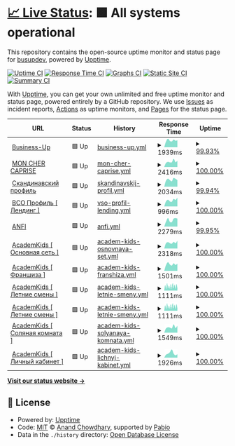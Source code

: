 # [📈 Live Status](https://busupdev.github.io/monitoring): <!--live status--> **🟩 All systems operational**

This repository contains the open-source uptime monitor and status page for [busupdev](https://busupdev.github.io/monitoring), powered by [Upptime](https://github.com/upptime/upptime).

[![Uptime CI](https://github.com/busupdev/monitoring/workflows/Uptime%20CI/badge.svg)](https://github.com/busupdev/monitoring/actions?query=workflow%3A%22Uptime+CI%22)
[![Response Time CI](https://github.com/busupdev/monitoring/workflows/Response%20Time%20CI/badge.svg)](https://github.com/busupdev/monitoring/actions?query=workflow%3A%22Response+Time+CI%22)
[![Graphs CI](https://github.com/busupdev/monitoring/workflows/Graphs%20CI/badge.svg)](https://github.com/busupdev/monitoring/actions?query=workflow%3A%22Graphs+CI%22)
[![Static Site CI](https://github.com/busupdev/monitoring/workflows/Static%20Site%20CI/badge.svg)](https://github.com/busupdev/monitoring/actions?query=workflow%3A%22Static+Site+CI%22)
[![Summary CI](https://github.com/busupdev/monitoring/workflows/Summary%20CI/badge.svg)](https://github.com/busupdev/monitoring/actions?query=workflow%3A%22Summary+CI%22)

With [Upptime](https://upptime.js.org), you can get your own unlimited and free uptime monitor and status page, powered entirely by a GitHub repository. We use [Issues](https://github.com/busupdev/monitoring/issues) as incident reports, [Actions](https://github.com/busupdev/monitoring/actions) as uptime monitors, and [Pages](https://busupdev.github.io/monitoring) for the status page.

<!--start: status pages-->
<!-- This summary is generated by Upptime (https://github.com/upptime/upptime) -->
<!-- Do not edit this manually, your changes will be overwritten -->
<!-- prettier-ignore -->
| URL | Status | History | Response Time | Uptime |
| --- | ------ | ------- | ------------- | ------ |
| <img alt="" src="https://icons.duckduckgo.com/ip3/business-up.org.ico" height="13"> [Business-Up](https://business-up.org) | 🟩 Up | [business-up.yml](https://github.com/busupdev/monitoring/commits/HEAD/history/business-up.yml) | <details><summary><img alt="Response time graph" src="./graphs/business-up/response-time-week.png" height="20"> 1939ms</summary><br><a href="https://busupdev.github.io/monitoring/history/business-up"><img alt="Response time 1898" src="https://img.shields.io/endpoint?url=https%3A%2F%2Fraw.githubusercontent.com%2Fbusupdev%2Fmonitoring%2FHEAD%2Fapi%2Fbusiness-up%2Fresponse-time.json"></a><br><a href="https://busupdev.github.io/monitoring/history/business-up"><img alt="24-hour response time 2019" src="https://img.shields.io/endpoint?url=https%3A%2F%2Fraw.githubusercontent.com%2Fbusupdev%2Fmonitoring%2FHEAD%2Fapi%2Fbusiness-up%2Fresponse-time-day.json"></a><br><a href="https://busupdev.github.io/monitoring/history/business-up"><img alt="7-day response time 1939" src="https://img.shields.io/endpoint?url=https%3A%2F%2Fraw.githubusercontent.com%2Fbusupdev%2Fmonitoring%2FHEAD%2Fapi%2Fbusiness-up%2Fresponse-time-week.json"></a><br><a href="https://busupdev.github.io/monitoring/history/business-up"><img alt="30-day response time 1852" src="https://img.shields.io/endpoint?url=https%3A%2F%2Fraw.githubusercontent.com%2Fbusupdev%2Fmonitoring%2FHEAD%2Fapi%2Fbusiness-up%2Fresponse-time-month.json"></a><br><a href="https://busupdev.github.io/monitoring/history/business-up"><img alt="1-year response time 1898" src="https://img.shields.io/endpoint?url=https%3A%2F%2Fraw.githubusercontent.com%2Fbusupdev%2Fmonitoring%2FHEAD%2Fapi%2Fbusiness-up%2Fresponse-time-year.json"></a></details> | <details><summary><a href="https://busupdev.github.io/monitoring/history/business-up">99.93%</a></summary><a href="https://busupdev.github.io/monitoring/history/business-up"><img alt="All-time uptime 99.99%" src="https://img.shields.io/endpoint?url=https%3A%2F%2Fraw.githubusercontent.com%2Fbusupdev%2Fmonitoring%2FHEAD%2Fapi%2Fbusiness-up%2Fuptime.json"></a><br><a href="https://busupdev.github.io/monitoring/history/business-up"><img alt="24-hour uptime 99.50%" src="https://img.shields.io/endpoint?url=https%3A%2F%2Fraw.githubusercontent.com%2Fbusupdev%2Fmonitoring%2FHEAD%2Fapi%2Fbusiness-up%2Fuptime-day.json"></a><br><a href="https://busupdev.github.io/monitoring/history/business-up"><img alt="7-day uptime 99.93%" src="https://img.shields.io/endpoint?url=https%3A%2F%2Fraw.githubusercontent.com%2Fbusupdev%2Fmonitoring%2FHEAD%2Fapi%2Fbusiness-up%2Fuptime-week.json"></a><br><a href="https://busupdev.github.io/monitoring/history/business-up"><img alt="30-day uptime 99.98%" src="https://img.shields.io/endpoint?url=https%3A%2F%2Fraw.githubusercontent.com%2Fbusupdev%2Fmonitoring%2FHEAD%2Fapi%2Fbusiness-up%2Fuptime-month.json"></a><br><a href="https://busupdev.github.io/monitoring/history/business-up"><img alt="1-year uptime 99.99%" src="https://img.shields.io/endpoint?url=https%3A%2F%2Fraw.githubusercontent.com%2Fbusupdev%2Fmonitoring%2FHEAD%2Fapi%2Fbusiness-up%2Fuptime-year.json"></a></details>
| <img alt="" src="https://icons.duckduckgo.com/ip3/monchercaprise.ru.ico" height="13"> [MON CHER CAPRISE](https://monchercaprise.ru) | 🟩 Up | [mon-cher-caprise.yml](https://github.com/busupdev/monitoring/commits/HEAD/history/mon-cher-caprise.yml) | <details><summary><img alt="Response time graph" src="./graphs/mon-cher-caprise/response-time-week.png" height="20"> 2416ms</summary><br><a href="https://busupdev.github.io/monitoring/history/mon-cher-caprise"><img alt="Response time 2421" src="https://img.shields.io/endpoint?url=https%3A%2F%2Fraw.githubusercontent.com%2Fbusupdev%2Fmonitoring%2FHEAD%2Fapi%2Fmon-cher-caprise%2Fresponse-time.json"></a><br><a href="https://busupdev.github.io/monitoring/history/mon-cher-caprise"><img alt="24-hour response time 2753" src="https://img.shields.io/endpoint?url=https%3A%2F%2Fraw.githubusercontent.com%2Fbusupdev%2Fmonitoring%2FHEAD%2Fapi%2Fmon-cher-caprise%2Fresponse-time-day.json"></a><br><a href="https://busupdev.github.io/monitoring/history/mon-cher-caprise"><img alt="7-day response time 2416" src="https://img.shields.io/endpoint?url=https%3A%2F%2Fraw.githubusercontent.com%2Fbusupdev%2Fmonitoring%2FHEAD%2Fapi%2Fmon-cher-caprise%2Fresponse-time-week.json"></a><br><a href="https://busupdev.github.io/monitoring/history/mon-cher-caprise"><img alt="30-day response time 2425" src="https://img.shields.io/endpoint?url=https%3A%2F%2Fraw.githubusercontent.com%2Fbusupdev%2Fmonitoring%2FHEAD%2Fapi%2Fmon-cher-caprise%2Fresponse-time-month.json"></a><br><a href="https://busupdev.github.io/monitoring/history/mon-cher-caprise"><img alt="1-year response time 2421" src="https://img.shields.io/endpoint?url=https%3A%2F%2Fraw.githubusercontent.com%2Fbusupdev%2Fmonitoring%2FHEAD%2Fapi%2Fmon-cher-caprise%2Fresponse-time-year.json"></a></details> | <details><summary><a href="https://busupdev.github.io/monitoring/history/mon-cher-caprise">100.00%</a></summary><a href="https://busupdev.github.io/monitoring/history/mon-cher-caprise"><img alt="All-time uptime 100.00%" src="https://img.shields.io/endpoint?url=https%3A%2F%2Fraw.githubusercontent.com%2Fbusupdev%2Fmonitoring%2FHEAD%2Fapi%2Fmon-cher-caprise%2Fuptime.json"></a><br><a href="https://busupdev.github.io/monitoring/history/mon-cher-caprise"><img alt="24-hour uptime 100.00%" src="https://img.shields.io/endpoint?url=https%3A%2F%2Fraw.githubusercontent.com%2Fbusupdev%2Fmonitoring%2FHEAD%2Fapi%2Fmon-cher-caprise%2Fuptime-day.json"></a><br><a href="https://busupdev.github.io/monitoring/history/mon-cher-caprise"><img alt="7-day uptime 100.00%" src="https://img.shields.io/endpoint?url=https%3A%2F%2Fraw.githubusercontent.com%2Fbusupdev%2Fmonitoring%2FHEAD%2Fapi%2Fmon-cher-caprise%2Fuptime-week.json"></a><br><a href="https://busupdev.github.io/monitoring/history/mon-cher-caprise"><img alt="30-day uptime 100.00%" src="https://img.shields.io/endpoint?url=https%3A%2F%2Fraw.githubusercontent.com%2Fbusupdev%2Fmonitoring%2FHEAD%2Fapi%2Fmon-cher-caprise%2Fuptime-month.json"></a><br><a href="https://busupdev.github.io/monitoring/history/mon-cher-caprise"><img alt="1-year uptime 100.00%" src="https://img.shields.io/endpoint?url=https%3A%2F%2Fraw.githubusercontent.com%2Fbusupdev%2Fmonitoring%2FHEAD%2Fapi%2Fmon-cher-caprise%2Fuptime-year.json"></a></details>
| <img alt="" src="https://icons.duckduckgo.com/ip3/scandicprofile.ru.ico" height="13"> [Скандинавский профиль](https://scandicprofile.ru) | 🟩 Up | [skandinavskij-profil.yml](https://github.com/busupdev/monitoring/commits/HEAD/history/skandinavskij-profil.yml) | <details><summary><img alt="Response time graph" src="./graphs/skandinavskij-profil/response-time-week.png" height="20"> 2034ms</summary><br><a href="https://busupdev.github.io/monitoring/history/skandinavskij-profil"><img alt="Response time 1999" src="https://img.shields.io/endpoint?url=https%3A%2F%2Fraw.githubusercontent.com%2Fbusupdev%2Fmonitoring%2FHEAD%2Fapi%2Fskandinavskij-profil%2Fresponse-time.json"></a><br><a href="https://busupdev.github.io/monitoring/history/skandinavskij-profil"><img alt="24-hour response time 2105" src="https://img.shields.io/endpoint?url=https%3A%2F%2Fraw.githubusercontent.com%2Fbusupdev%2Fmonitoring%2FHEAD%2Fapi%2Fskandinavskij-profil%2Fresponse-time-day.json"></a><br><a href="https://busupdev.github.io/monitoring/history/skandinavskij-profil"><img alt="7-day response time 2034" src="https://img.shields.io/endpoint?url=https%3A%2F%2Fraw.githubusercontent.com%2Fbusupdev%2Fmonitoring%2FHEAD%2Fapi%2Fskandinavskij-profil%2Fresponse-time-week.json"></a><br><a href="https://busupdev.github.io/monitoring/history/skandinavskij-profil"><img alt="30-day response time 2046" src="https://img.shields.io/endpoint?url=https%3A%2F%2Fraw.githubusercontent.com%2Fbusupdev%2Fmonitoring%2FHEAD%2Fapi%2Fskandinavskij-profil%2Fresponse-time-month.json"></a><br><a href="https://busupdev.github.io/monitoring/history/skandinavskij-profil"><img alt="1-year response time 1999" src="https://img.shields.io/endpoint?url=https%3A%2F%2Fraw.githubusercontent.com%2Fbusupdev%2Fmonitoring%2FHEAD%2Fapi%2Fskandinavskij-profil%2Fresponse-time-year.json"></a></details> | <details><summary><a href="https://busupdev.github.io/monitoring/history/skandinavskij-profil">99.94%</a></summary><a href="https://busupdev.github.io/monitoring/history/skandinavskij-profil"><img alt="All-time uptime 99.99%" src="https://img.shields.io/endpoint?url=https%3A%2F%2Fraw.githubusercontent.com%2Fbusupdev%2Fmonitoring%2FHEAD%2Fapi%2Fskandinavskij-profil%2Fuptime.json"></a><br><a href="https://busupdev.github.io/monitoring/history/skandinavskij-profil"><img alt="24-hour uptime 99.60%" src="https://img.shields.io/endpoint?url=https%3A%2F%2Fraw.githubusercontent.com%2Fbusupdev%2Fmonitoring%2FHEAD%2Fapi%2Fskandinavskij-profil%2Fuptime-day.json"></a><br><a href="https://busupdev.github.io/monitoring/history/skandinavskij-profil"><img alt="7-day uptime 99.94%" src="https://img.shields.io/endpoint?url=https%3A%2F%2Fraw.githubusercontent.com%2Fbusupdev%2Fmonitoring%2FHEAD%2Fapi%2Fskandinavskij-profil%2Fuptime-week.json"></a><br><a href="https://busupdev.github.io/monitoring/history/skandinavskij-profil"><img alt="30-day uptime 99.99%" src="https://img.shields.io/endpoint?url=https%3A%2F%2Fraw.githubusercontent.com%2Fbusupdev%2Fmonitoring%2FHEAD%2Fapi%2Fskandinavskij-profil%2Fuptime-month.json"></a><br><a href="https://busupdev.github.io/monitoring/history/skandinavskij-profil"><img alt="1-year uptime 99.99%" src="https://img.shields.io/endpoint?url=https%3A%2F%2Fraw.githubusercontent.com%2Fbusupdev%2Fmonitoring%2FHEAD%2Fapi%2Fskandinavskij-profil%2Fuptime-year.json"></a></details>
| <img alt="" src="https://icons.duckduckgo.com/ip3/vso-profil.ru.ico" height="13"> [ВСО Профиль [ Лендинг ]](https://vso-profil.ru) | 🟩 Up | [vso-profil-lending.yml](https://github.com/busupdev/monitoring/commits/HEAD/history/vso-profil-lending.yml) | <details><summary><img alt="Response time graph" src="./graphs/vso-profil-lending/response-time-week.png" height="20"> 996ms</summary><br><a href="https://busupdev.github.io/monitoring/history/vso-profil-lending"><img alt="Response time 916" src="https://img.shields.io/endpoint?url=https%3A%2F%2Fraw.githubusercontent.com%2Fbusupdev%2Fmonitoring%2FHEAD%2Fapi%2Fvso-profil-lending%2Fresponse-time.json"></a><br><a href="https://busupdev.github.io/monitoring/history/vso-profil-lending"><img alt="24-hour response time 1378" src="https://img.shields.io/endpoint?url=https%3A%2F%2Fraw.githubusercontent.com%2Fbusupdev%2Fmonitoring%2FHEAD%2Fapi%2Fvso-profil-lending%2Fresponse-time-day.json"></a><br><a href="https://busupdev.github.io/monitoring/history/vso-profil-lending"><img alt="7-day response time 996" src="https://img.shields.io/endpoint?url=https%3A%2F%2Fraw.githubusercontent.com%2Fbusupdev%2Fmonitoring%2FHEAD%2Fapi%2Fvso-profil-lending%2Fresponse-time-week.json"></a><br><a href="https://busupdev.github.io/monitoring/history/vso-profil-lending"><img alt="30-day response time 917" src="https://img.shields.io/endpoint?url=https%3A%2F%2Fraw.githubusercontent.com%2Fbusupdev%2Fmonitoring%2FHEAD%2Fapi%2Fvso-profil-lending%2Fresponse-time-month.json"></a><br><a href="https://busupdev.github.io/monitoring/history/vso-profil-lending"><img alt="1-year response time 916" src="https://img.shields.io/endpoint?url=https%3A%2F%2Fraw.githubusercontent.com%2Fbusupdev%2Fmonitoring%2FHEAD%2Fapi%2Fvso-profil-lending%2Fresponse-time-year.json"></a></details> | <details><summary><a href="https://busupdev.github.io/monitoring/history/vso-profil-lending">100.00%</a></summary><a href="https://busupdev.github.io/monitoring/history/vso-profil-lending"><img alt="All-time uptime 100.00%" src="https://img.shields.io/endpoint?url=https%3A%2F%2Fraw.githubusercontent.com%2Fbusupdev%2Fmonitoring%2FHEAD%2Fapi%2Fvso-profil-lending%2Fuptime.json"></a><br><a href="https://busupdev.github.io/monitoring/history/vso-profil-lending"><img alt="24-hour uptime 100.00%" src="https://img.shields.io/endpoint?url=https%3A%2F%2Fraw.githubusercontent.com%2Fbusupdev%2Fmonitoring%2FHEAD%2Fapi%2Fvso-profil-lending%2Fuptime-day.json"></a><br><a href="https://busupdev.github.io/monitoring/history/vso-profil-lending"><img alt="7-day uptime 100.00%" src="https://img.shields.io/endpoint?url=https%3A%2F%2Fraw.githubusercontent.com%2Fbusupdev%2Fmonitoring%2FHEAD%2Fapi%2Fvso-profil-lending%2Fuptime-week.json"></a><br><a href="https://busupdev.github.io/monitoring/history/vso-profil-lending"><img alt="30-day uptime 100.00%" src="https://img.shields.io/endpoint?url=https%3A%2F%2Fraw.githubusercontent.com%2Fbusupdev%2Fmonitoring%2FHEAD%2Fapi%2Fvso-profil-lending%2Fuptime-month.json"></a><br><a href="https://busupdev.github.io/monitoring/history/vso-profil-lending"><img alt="1-year uptime 100.00%" src="https://img.shields.io/endpoint?url=https%3A%2F%2Fraw.githubusercontent.com%2Fbusupdev%2Fmonitoring%2FHEAD%2Fapi%2Fvso-profil-lending%2Fuptime-year.json"></a></details>
| <img alt="" src="https://icons.duckduckgo.com/ip3/anfiacademy.ru.ico" height="13"> [ANFI](https://anfiacademy.ru) | 🟩 Up | [anfi.yml](https://github.com/busupdev/monitoring/commits/HEAD/history/anfi.yml) | <details><summary><img alt="Response time graph" src="./graphs/anfi/response-time-week.png" height="20"> 2279ms</summary><br><a href="https://busupdev.github.io/monitoring/history/anfi"><img alt="Response time 2107" src="https://img.shields.io/endpoint?url=https%3A%2F%2Fraw.githubusercontent.com%2Fbusupdev%2Fmonitoring%2FHEAD%2Fapi%2Fanfi%2Fresponse-time.json"></a><br><a href="https://busupdev.github.io/monitoring/history/anfi"><img alt="24-hour response time 2520" src="https://img.shields.io/endpoint?url=https%3A%2F%2Fraw.githubusercontent.com%2Fbusupdev%2Fmonitoring%2FHEAD%2Fapi%2Fanfi%2Fresponse-time-day.json"></a><br><a href="https://busupdev.github.io/monitoring/history/anfi"><img alt="7-day response time 2279" src="https://img.shields.io/endpoint?url=https%3A%2F%2Fraw.githubusercontent.com%2Fbusupdev%2Fmonitoring%2FHEAD%2Fapi%2Fanfi%2Fresponse-time-week.json"></a><br><a href="https://busupdev.github.io/monitoring/history/anfi"><img alt="30-day response time 2150" src="https://img.shields.io/endpoint?url=https%3A%2F%2Fraw.githubusercontent.com%2Fbusupdev%2Fmonitoring%2FHEAD%2Fapi%2Fanfi%2Fresponse-time-month.json"></a><br><a href="https://busupdev.github.io/monitoring/history/anfi"><img alt="1-year response time 2107" src="https://img.shields.io/endpoint?url=https%3A%2F%2Fraw.githubusercontent.com%2Fbusupdev%2Fmonitoring%2FHEAD%2Fapi%2Fanfi%2Fresponse-time-year.json"></a></details> | <details><summary><a href="https://busupdev.github.io/monitoring/history/anfi">99.95%</a></summary><a href="https://busupdev.github.io/monitoring/history/anfi"><img alt="All-time uptime 99.99%" src="https://img.shields.io/endpoint?url=https%3A%2F%2Fraw.githubusercontent.com%2Fbusupdev%2Fmonitoring%2FHEAD%2Fapi%2Fanfi%2Fuptime.json"></a><br><a href="https://busupdev.github.io/monitoring/history/anfi"><img alt="24-hour uptime 99.68%" src="https://img.shields.io/endpoint?url=https%3A%2F%2Fraw.githubusercontent.com%2Fbusupdev%2Fmonitoring%2FHEAD%2Fapi%2Fanfi%2Fuptime-day.json"></a><br><a href="https://busupdev.github.io/monitoring/history/anfi"><img alt="7-day uptime 99.95%" src="https://img.shields.io/endpoint?url=https%3A%2F%2Fraw.githubusercontent.com%2Fbusupdev%2Fmonitoring%2FHEAD%2Fapi%2Fanfi%2Fuptime-week.json"></a><br><a href="https://busupdev.github.io/monitoring/history/anfi"><img alt="30-day uptime 99.99%" src="https://img.shields.io/endpoint?url=https%3A%2F%2Fraw.githubusercontent.com%2Fbusupdev%2Fmonitoring%2FHEAD%2Fapi%2Fanfi%2Fuptime-month.json"></a><br><a href="https://busupdev.github.io/monitoring/history/anfi"><img alt="1-year uptime 99.99%" src="https://img.shields.io/endpoint?url=https%3A%2F%2Fraw.githubusercontent.com%2Fbusupdev%2Fmonitoring%2FHEAD%2Fapi%2Fanfi%2Fuptime-year.json"></a></details>
| <img alt="" src="https://icons.duckduckgo.com/ip3/academkids.ru.ico" height="13"> [AcademKids [ Основная сеть ]](http://academkids.ru) | 🟩 Up | [academ-kids-osnovnaya-set.yml](https://github.com/busupdev/monitoring/commits/HEAD/history/academ-kids-osnovnaya-set.yml) | <details><summary><img alt="Response time graph" src="./graphs/academ-kids-osnovnaya-set/response-time-week.png" height="20"> 2318ms</summary><br><a href="https://busupdev.github.io/monitoring/history/academ-kids-osnovnaya-set"><img alt="Response time 2120" src="https://img.shields.io/endpoint?url=https%3A%2F%2Fraw.githubusercontent.com%2Fbusupdev%2Fmonitoring%2FHEAD%2Fapi%2Facadem-kids-osnovnaya-set%2Fresponse-time.json"></a><br><a href="https://busupdev.github.io/monitoring/history/academ-kids-osnovnaya-set"><img alt="24-hour response time 3025" src="https://img.shields.io/endpoint?url=https%3A%2F%2Fraw.githubusercontent.com%2Fbusupdev%2Fmonitoring%2FHEAD%2Fapi%2Facadem-kids-osnovnaya-set%2Fresponse-time-day.json"></a><br><a href="https://busupdev.github.io/monitoring/history/academ-kids-osnovnaya-set"><img alt="7-day response time 2318" src="https://img.shields.io/endpoint?url=https%3A%2F%2Fraw.githubusercontent.com%2Fbusupdev%2Fmonitoring%2FHEAD%2Fapi%2Facadem-kids-osnovnaya-set%2Fresponse-time-week.json"></a><br><a href="https://busupdev.github.io/monitoring/history/academ-kids-osnovnaya-set"><img alt="30-day response time 2109" src="https://img.shields.io/endpoint?url=https%3A%2F%2Fraw.githubusercontent.com%2Fbusupdev%2Fmonitoring%2FHEAD%2Fapi%2Facadem-kids-osnovnaya-set%2Fresponse-time-month.json"></a><br><a href="https://busupdev.github.io/monitoring/history/academ-kids-osnovnaya-set"><img alt="1-year response time 2120" src="https://img.shields.io/endpoint?url=https%3A%2F%2Fraw.githubusercontent.com%2Fbusupdev%2Fmonitoring%2FHEAD%2Fapi%2Facadem-kids-osnovnaya-set%2Fresponse-time-year.json"></a></details> | <details><summary><a href="https://busupdev.github.io/monitoring/history/academ-kids-osnovnaya-set">100.00%</a></summary><a href="https://busupdev.github.io/monitoring/history/academ-kids-osnovnaya-set"><img alt="All-time uptime 99.95%" src="https://img.shields.io/endpoint?url=https%3A%2F%2Fraw.githubusercontent.com%2Fbusupdev%2Fmonitoring%2FHEAD%2Fapi%2Facadem-kids-osnovnaya-set%2Fuptime.json"></a><br><a href="https://busupdev.github.io/monitoring/history/academ-kids-osnovnaya-set"><img alt="24-hour uptime 100.00%" src="https://img.shields.io/endpoint?url=https%3A%2F%2Fraw.githubusercontent.com%2Fbusupdev%2Fmonitoring%2FHEAD%2Fapi%2Facadem-kids-osnovnaya-set%2Fuptime-day.json"></a><br><a href="https://busupdev.github.io/monitoring/history/academ-kids-osnovnaya-set"><img alt="7-day uptime 100.00%" src="https://img.shields.io/endpoint?url=https%3A%2F%2Fraw.githubusercontent.com%2Fbusupdev%2Fmonitoring%2FHEAD%2Fapi%2Facadem-kids-osnovnaya-set%2Fuptime-week.json"></a><br><a href="https://busupdev.github.io/monitoring/history/academ-kids-osnovnaya-set"><img alt="30-day uptime 99.96%" src="https://img.shields.io/endpoint?url=https%3A%2F%2Fraw.githubusercontent.com%2Fbusupdev%2Fmonitoring%2FHEAD%2Fapi%2Facadem-kids-osnovnaya-set%2Fuptime-month.json"></a><br><a href="https://busupdev.github.io/monitoring/history/academ-kids-osnovnaya-set"><img alt="1-year uptime 99.95%" src="https://img.shields.io/endpoint?url=https%3A%2F%2Fraw.githubusercontent.com%2Fbusupdev%2Fmonitoring%2FHEAD%2Fapi%2Facadem-kids-osnovnaya-set%2Fuptime-year.json"></a></details>
| <img alt="" src="https://icons.duckduckgo.com/ip3/franchise.academkids.ru.ico" height="13"> [AcademKids [ Франшиза ]](https://franchise.academkids.ru) | 🟩 Up | [academ-kids-franshiza.yml](https://github.com/busupdev/monitoring/commits/HEAD/history/academ-kids-franshiza.yml) | <details><summary><img alt="Response time graph" src="./graphs/academ-kids-franshiza/response-time-week.png" height="20"> 1501ms</summary><br><a href="https://busupdev.github.io/monitoring/history/academ-kids-franshiza"><img alt="Response time 1589" src="https://img.shields.io/endpoint?url=https%3A%2F%2Fraw.githubusercontent.com%2Fbusupdev%2Fmonitoring%2FHEAD%2Fapi%2Facadem-kids-franshiza%2Fresponse-time.json"></a><br><a href="https://busupdev.github.io/monitoring/history/academ-kids-franshiza"><img alt="24-hour response time 1614" src="https://img.shields.io/endpoint?url=https%3A%2F%2Fraw.githubusercontent.com%2Fbusupdev%2Fmonitoring%2FHEAD%2Fapi%2Facadem-kids-franshiza%2Fresponse-time-day.json"></a><br><a href="https://busupdev.github.io/monitoring/history/academ-kids-franshiza"><img alt="7-day response time 1501" src="https://img.shields.io/endpoint?url=https%3A%2F%2Fraw.githubusercontent.com%2Fbusupdev%2Fmonitoring%2FHEAD%2Fapi%2Facadem-kids-franshiza%2Fresponse-time-week.json"></a><br><a href="https://busupdev.github.io/monitoring/history/academ-kids-franshiza"><img alt="30-day response time 1637" src="https://img.shields.io/endpoint?url=https%3A%2F%2Fraw.githubusercontent.com%2Fbusupdev%2Fmonitoring%2FHEAD%2Fapi%2Facadem-kids-franshiza%2Fresponse-time-month.json"></a><br><a href="https://busupdev.github.io/monitoring/history/academ-kids-franshiza"><img alt="1-year response time 1589" src="https://img.shields.io/endpoint?url=https%3A%2F%2Fraw.githubusercontent.com%2Fbusupdev%2Fmonitoring%2FHEAD%2Fapi%2Facadem-kids-franshiza%2Fresponse-time-year.json"></a></details> | <details><summary><a href="https://busupdev.github.io/monitoring/history/academ-kids-franshiza">100.00%</a></summary><a href="https://busupdev.github.io/monitoring/history/academ-kids-franshiza"><img alt="All-time uptime 99.98%" src="https://img.shields.io/endpoint?url=https%3A%2F%2Fraw.githubusercontent.com%2Fbusupdev%2Fmonitoring%2FHEAD%2Fapi%2Facadem-kids-franshiza%2Fuptime.json"></a><br><a href="https://busupdev.github.io/monitoring/history/academ-kids-franshiza"><img alt="24-hour uptime 100.00%" src="https://img.shields.io/endpoint?url=https%3A%2F%2Fraw.githubusercontent.com%2Fbusupdev%2Fmonitoring%2FHEAD%2Fapi%2Facadem-kids-franshiza%2Fuptime-day.json"></a><br><a href="https://busupdev.github.io/monitoring/history/academ-kids-franshiza"><img alt="7-day uptime 100.00%" src="https://img.shields.io/endpoint?url=https%3A%2F%2Fraw.githubusercontent.com%2Fbusupdev%2Fmonitoring%2FHEAD%2Fapi%2Facadem-kids-franshiza%2Fuptime-week.json"></a><br><a href="https://busupdev.github.io/monitoring/history/academ-kids-franshiza"><img alt="30-day uptime 100.00%" src="https://img.shields.io/endpoint?url=https%3A%2F%2Fraw.githubusercontent.com%2Fbusupdev%2Fmonitoring%2FHEAD%2Fapi%2Facadem-kids-franshiza%2Fuptime-month.json"></a><br><a href="https://busupdev.github.io/monitoring/history/academ-kids-franshiza"><img alt="1-year uptime 99.98%" src="https://img.shields.io/endpoint?url=https%3A%2F%2Fraw.githubusercontent.com%2Fbusupdev%2Fmonitoring%2FHEAD%2Fapi%2Facadem-kids-franshiza%2Fuptime-year.json"></a></details>
| <img alt="" src="https://icons.duckduckgo.com/ip3/leto.academkids.ru.ico" height="13"> [AcademKids [ Летние смены ]](https://leto.academkids.ru) | 🟩 Up | [academ-kids-letnie-smeny.yml](https://github.com/busupdev/monitoring/commits/HEAD/history/academ-kids-letnie-smeny.yml) | <details><summary><img alt="Response time graph" src="./graphs/academ-kids-letnie-smeny/response-time-week.png" height="20"> 1111ms</summary><br><a href="https://busupdev.github.io/monitoring/history/academ-kids-letnie-smeny"><img alt="Response time 1082" src="https://img.shields.io/endpoint?url=https%3A%2F%2Fraw.githubusercontent.com%2Fbusupdev%2Fmonitoring%2FHEAD%2Fapi%2Facadem-kids-letnie-smeny%2Fresponse-time.json"></a><br><a href="https://busupdev.github.io/monitoring/history/academ-kids-letnie-smeny"><img alt="24-hour response time 1194" src="https://img.shields.io/endpoint?url=https%3A%2F%2Fraw.githubusercontent.com%2Fbusupdev%2Fmonitoring%2FHEAD%2Fapi%2Facadem-kids-letnie-smeny%2Fresponse-time-day.json"></a><br><a href="https://busupdev.github.io/monitoring/history/academ-kids-letnie-smeny"><img alt="7-day response time 1111" src="https://img.shields.io/endpoint?url=https%3A%2F%2Fraw.githubusercontent.com%2Fbusupdev%2Fmonitoring%2FHEAD%2Fapi%2Facadem-kids-letnie-smeny%2Fresponse-time-week.json"></a><br><a href="https://busupdev.github.io/monitoring/history/academ-kids-letnie-smeny"><img alt="30-day response time 1084" src="https://img.shields.io/endpoint?url=https%3A%2F%2Fraw.githubusercontent.com%2Fbusupdev%2Fmonitoring%2FHEAD%2Fapi%2Facadem-kids-letnie-smeny%2Fresponse-time-month.json"></a><br><a href="https://busupdev.github.io/monitoring/history/academ-kids-letnie-smeny"><img alt="1-year response time 1082" src="https://img.shields.io/endpoint?url=https%3A%2F%2Fraw.githubusercontent.com%2Fbusupdev%2Fmonitoring%2FHEAD%2Fapi%2Facadem-kids-letnie-smeny%2Fresponse-time-year.json"></a></details> | <details><summary><a href="https://busupdev.github.io/monitoring/history/academ-kids-letnie-smeny">100.00%</a></summary><a href="https://busupdev.github.io/monitoring/history/academ-kids-letnie-smeny"><img alt="All-time uptime 99.98%" src="https://img.shields.io/endpoint?url=https%3A%2F%2Fraw.githubusercontent.com%2Fbusupdev%2Fmonitoring%2FHEAD%2Fapi%2Facadem-kids-letnie-smeny%2Fuptime.json"></a><br><a href="https://busupdev.github.io/monitoring/history/academ-kids-letnie-smeny"><img alt="24-hour uptime 100.00%" src="https://img.shields.io/endpoint?url=https%3A%2F%2Fraw.githubusercontent.com%2Fbusupdev%2Fmonitoring%2FHEAD%2Fapi%2Facadem-kids-letnie-smeny%2Fuptime-day.json"></a><br><a href="https://busupdev.github.io/monitoring/history/academ-kids-letnie-smeny"><img alt="7-day uptime 100.00%" src="https://img.shields.io/endpoint?url=https%3A%2F%2Fraw.githubusercontent.com%2Fbusupdev%2Fmonitoring%2FHEAD%2Fapi%2Facadem-kids-letnie-smeny%2Fuptime-week.json"></a><br><a href="https://busupdev.github.io/monitoring/history/academ-kids-letnie-smeny"><img alt="30-day uptime 100.00%" src="https://img.shields.io/endpoint?url=https%3A%2F%2Fraw.githubusercontent.com%2Fbusupdev%2Fmonitoring%2FHEAD%2Fapi%2Facadem-kids-letnie-smeny%2Fuptime-month.json"></a><br><a href="https://busupdev.github.io/monitoring/history/academ-kids-letnie-smeny"><img alt="1-year uptime 99.98%" src="https://img.shields.io/endpoint?url=https%3A%2F%2Fraw.githubusercontent.com%2Fbusupdev%2Fmonitoring%2FHEAD%2Fapi%2Facadem-kids-letnie-smeny%2Fuptime-year.json"></a></details>
| <img alt="" src="https://icons.duckduckgo.com/ip3/leto.academkids.ru.ico" height="13"> [AcademKids [ Летние смены ]](https://leto.academkids.ru) | 🟩 Up | [academ-kids-letnie-smeny.yml](https://github.com/busupdev/monitoring/commits/HEAD/history/academ-kids-letnie-smeny.yml) | <details><summary><img alt="Response time graph" src="./graphs/academ-kids-letnie-smeny/response-time-week.png" height="20"> 1111ms</summary><br><a href="https://busupdev.github.io/monitoring/history/academ-kids-letnie-smeny"><img alt="Response time 1082" src="https://img.shields.io/endpoint?url=https%3A%2F%2Fraw.githubusercontent.com%2Fbusupdev%2Fmonitoring%2FHEAD%2Fapi%2Facadem-kids-letnie-smeny%2Fresponse-time.json"></a><br><a href="https://busupdev.github.io/monitoring/history/academ-kids-letnie-smeny"><img alt="24-hour response time 1194" src="https://img.shields.io/endpoint?url=https%3A%2F%2Fraw.githubusercontent.com%2Fbusupdev%2Fmonitoring%2FHEAD%2Fapi%2Facadem-kids-letnie-smeny%2Fresponse-time-day.json"></a><br><a href="https://busupdev.github.io/monitoring/history/academ-kids-letnie-smeny"><img alt="7-day response time 1111" src="https://img.shields.io/endpoint?url=https%3A%2F%2Fraw.githubusercontent.com%2Fbusupdev%2Fmonitoring%2FHEAD%2Fapi%2Facadem-kids-letnie-smeny%2Fresponse-time-week.json"></a><br><a href="https://busupdev.github.io/monitoring/history/academ-kids-letnie-smeny"><img alt="30-day response time 1084" src="https://img.shields.io/endpoint?url=https%3A%2F%2Fraw.githubusercontent.com%2Fbusupdev%2Fmonitoring%2FHEAD%2Fapi%2Facadem-kids-letnie-smeny%2Fresponse-time-month.json"></a><br><a href="https://busupdev.github.io/monitoring/history/academ-kids-letnie-smeny"><img alt="1-year response time 1082" src="https://img.shields.io/endpoint?url=https%3A%2F%2Fraw.githubusercontent.com%2Fbusupdev%2Fmonitoring%2FHEAD%2Fapi%2Facadem-kids-letnie-smeny%2Fresponse-time-year.json"></a></details> | <details><summary><a href="https://busupdev.github.io/monitoring/history/academ-kids-letnie-smeny">100.00%</a></summary><a href="https://busupdev.github.io/monitoring/history/academ-kids-letnie-smeny"><img alt="All-time uptime 99.98%" src="https://img.shields.io/endpoint?url=https%3A%2F%2Fraw.githubusercontent.com%2Fbusupdev%2Fmonitoring%2FHEAD%2Fapi%2Facadem-kids-letnie-smeny%2Fuptime.json"></a><br><a href="https://busupdev.github.io/monitoring/history/academ-kids-letnie-smeny"><img alt="24-hour uptime 100.00%" src="https://img.shields.io/endpoint?url=https%3A%2F%2Fraw.githubusercontent.com%2Fbusupdev%2Fmonitoring%2FHEAD%2Fapi%2Facadem-kids-letnie-smeny%2Fuptime-day.json"></a><br><a href="https://busupdev.github.io/monitoring/history/academ-kids-letnie-smeny"><img alt="7-day uptime 100.00%" src="https://img.shields.io/endpoint?url=https%3A%2F%2Fraw.githubusercontent.com%2Fbusupdev%2Fmonitoring%2FHEAD%2Fapi%2Facadem-kids-letnie-smeny%2Fuptime-week.json"></a><br><a href="https://busupdev.github.io/monitoring/history/academ-kids-letnie-smeny"><img alt="30-day uptime 100.00%" src="https://img.shields.io/endpoint?url=https%3A%2F%2Fraw.githubusercontent.com%2Fbusupdev%2Fmonitoring%2FHEAD%2Fapi%2Facadem-kids-letnie-smeny%2Fuptime-month.json"></a><br><a href="https://busupdev.github.io/monitoring/history/academ-kids-letnie-smeny"><img alt="1-year uptime 99.98%" src="https://img.shields.io/endpoint?url=https%3A%2F%2Fraw.githubusercontent.com%2Fbusupdev%2Fmonitoring%2FHEAD%2Fapi%2Facadem-kids-letnie-smeny%2Fuptime-year.json"></a></details>
| <img alt="" src="https://icons.duckduckgo.com/ip3/saltroom.academkids.ru.ico" height="13"> [AcademKids [ Соляная комната ]](https://saltroom.academkids.ru) | 🟩 Up | [academ-kids-solyanaya-komnata.yml](https://github.com/busupdev/monitoring/commits/HEAD/history/academ-kids-solyanaya-komnata.yml) | <details><summary><img alt="Response time graph" src="./graphs/academ-kids-solyanaya-komnata/response-time-week.png" height="20"> 1549ms</summary><br><a href="https://busupdev.github.io/monitoring/history/academ-kids-solyanaya-komnata"><img alt="Response time 1507" src="https://img.shields.io/endpoint?url=https%3A%2F%2Fraw.githubusercontent.com%2Fbusupdev%2Fmonitoring%2FHEAD%2Fapi%2Facadem-kids-solyanaya-komnata%2Fresponse-time.json"></a><br><a href="https://busupdev.github.io/monitoring/history/academ-kids-solyanaya-komnata"><img alt="24-hour response time 1921" src="https://img.shields.io/endpoint?url=https%3A%2F%2Fraw.githubusercontent.com%2Fbusupdev%2Fmonitoring%2FHEAD%2Fapi%2Facadem-kids-solyanaya-komnata%2Fresponse-time-day.json"></a><br><a href="https://busupdev.github.io/monitoring/history/academ-kids-solyanaya-komnata"><img alt="7-day response time 1549" src="https://img.shields.io/endpoint?url=https%3A%2F%2Fraw.githubusercontent.com%2Fbusupdev%2Fmonitoring%2FHEAD%2Fapi%2Facadem-kids-solyanaya-komnata%2Fresponse-time-week.json"></a><br><a href="https://busupdev.github.io/monitoring/history/academ-kids-solyanaya-komnata"><img alt="30-day response time 1588" src="https://img.shields.io/endpoint?url=https%3A%2F%2Fraw.githubusercontent.com%2Fbusupdev%2Fmonitoring%2FHEAD%2Fapi%2Facadem-kids-solyanaya-komnata%2Fresponse-time-month.json"></a><br><a href="https://busupdev.github.io/monitoring/history/academ-kids-solyanaya-komnata"><img alt="1-year response time 1507" src="https://img.shields.io/endpoint?url=https%3A%2F%2Fraw.githubusercontent.com%2Fbusupdev%2Fmonitoring%2FHEAD%2Fapi%2Facadem-kids-solyanaya-komnata%2Fresponse-time-year.json"></a></details> | <details><summary><a href="https://busupdev.github.io/monitoring/history/academ-kids-solyanaya-komnata">100.00%</a></summary><a href="https://busupdev.github.io/monitoring/history/academ-kids-solyanaya-komnata"><img alt="All-time uptime 99.98%" src="https://img.shields.io/endpoint?url=https%3A%2F%2Fraw.githubusercontent.com%2Fbusupdev%2Fmonitoring%2FHEAD%2Fapi%2Facadem-kids-solyanaya-komnata%2Fuptime.json"></a><br><a href="https://busupdev.github.io/monitoring/history/academ-kids-solyanaya-komnata"><img alt="24-hour uptime 100.00%" src="https://img.shields.io/endpoint?url=https%3A%2F%2Fraw.githubusercontent.com%2Fbusupdev%2Fmonitoring%2FHEAD%2Fapi%2Facadem-kids-solyanaya-komnata%2Fuptime-day.json"></a><br><a href="https://busupdev.github.io/monitoring/history/academ-kids-solyanaya-komnata"><img alt="7-day uptime 100.00%" src="https://img.shields.io/endpoint?url=https%3A%2F%2Fraw.githubusercontent.com%2Fbusupdev%2Fmonitoring%2FHEAD%2Fapi%2Facadem-kids-solyanaya-komnata%2Fuptime-week.json"></a><br><a href="https://busupdev.github.io/monitoring/history/academ-kids-solyanaya-komnata"><img alt="30-day uptime 100.00%" src="https://img.shields.io/endpoint?url=https%3A%2F%2Fraw.githubusercontent.com%2Fbusupdev%2Fmonitoring%2FHEAD%2Fapi%2Facadem-kids-solyanaya-komnata%2Fuptime-month.json"></a><br><a href="https://busupdev.github.io/monitoring/history/academ-kids-solyanaya-komnata"><img alt="1-year uptime 99.98%" src="https://img.shields.io/endpoint?url=https%3A%2F%2Fraw.githubusercontent.com%2Fbusupdev%2Fmonitoring%2FHEAD%2Fapi%2Facadem-kids-solyanaya-komnata%2Fuptime-year.json"></a></details>
| <img alt="" src="https://icons.duckduckgo.com/ip3/lk.academkids.ru.ico" height="13"> [AcademKids [ Личный кабинет ]](https://lk.academkids.ru) | 🟩 Up | [academ-kids-lichnyj-kabinet.yml](https://github.com/busupdev/monitoring/commits/HEAD/history/academ-kids-lichnyj-kabinet.yml) | <details><summary><img alt="Response time graph" src="./graphs/academ-kids-lichnyj-kabinet/response-time-week.png" height="20"> 1926ms</summary><br><a href="https://busupdev.github.io/monitoring/history/academ-kids-lichnyj-kabinet"><img alt="Response time 2038" src="https://img.shields.io/endpoint?url=https%3A%2F%2Fraw.githubusercontent.com%2Fbusupdev%2Fmonitoring%2FHEAD%2Fapi%2Facadem-kids-lichnyj-kabinet%2Fresponse-time.json"></a><br><a href="https://busupdev.github.io/monitoring/history/academ-kids-lichnyj-kabinet"><img alt="24-hour response time 1521" src="https://img.shields.io/endpoint?url=https%3A%2F%2Fraw.githubusercontent.com%2Fbusupdev%2Fmonitoring%2FHEAD%2Fapi%2Facadem-kids-lichnyj-kabinet%2Fresponse-time-day.json"></a><br><a href="https://busupdev.github.io/monitoring/history/academ-kids-lichnyj-kabinet"><img alt="7-day response time 1926" src="https://img.shields.io/endpoint?url=https%3A%2F%2Fraw.githubusercontent.com%2Fbusupdev%2Fmonitoring%2FHEAD%2Fapi%2Facadem-kids-lichnyj-kabinet%2Fresponse-time-week.json"></a><br><a href="https://busupdev.github.io/monitoring/history/academ-kids-lichnyj-kabinet"><img alt="30-day response time 1972" src="https://img.shields.io/endpoint?url=https%3A%2F%2Fraw.githubusercontent.com%2Fbusupdev%2Fmonitoring%2FHEAD%2Fapi%2Facadem-kids-lichnyj-kabinet%2Fresponse-time-month.json"></a><br><a href="https://busupdev.github.io/monitoring/history/academ-kids-lichnyj-kabinet"><img alt="1-year response time 2038" src="https://img.shields.io/endpoint?url=https%3A%2F%2Fraw.githubusercontent.com%2Fbusupdev%2Fmonitoring%2FHEAD%2Fapi%2Facadem-kids-lichnyj-kabinet%2Fresponse-time-year.json"></a></details> | <details><summary><a href="https://busupdev.github.io/monitoring/history/academ-kids-lichnyj-kabinet">100.00%</a></summary><a href="https://busupdev.github.io/monitoring/history/academ-kids-lichnyj-kabinet"><img alt="All-time uptime 99.98%" src="https://img.shields.io/endpoint?url=https%3A%2F%2Fraw.githubusercontent.com%2Fbusupdev%2Fmonitoring%2FHEAD%2Fapi%2Facadem-kids-lichnyj-kabinet%2Fuptime.json"></a><br><a href="https://busupdev.github.io/monitoring/history/academ-kids-lichnyj-kabinet"><img alt="24-hour uptime 100.00%" src="https://img.shields.io/endpoint?url=https%3A%2F%2Fraw.githubusercontent.com%2Fbusupdev%2Fmonitoring%2FHEAD%2Fapi%2Facadem-kids-lichnyj-kabinet%2Fuptime-day.json"></a><br><a href="https://busupdev.github.io/monitoring/history/academ-kids-lichnyj-kabinet"><img alt="7-day uptime 100.00%" src="https://img.shields.io/endpoint?url=https%3A%2F%2Fraw.githubusercontent.com%2Fbusupdev%2Fmonitoring%2FHEAD%2Fapi%2Facadem-kids-lichnyj-kabinet%2Fuptime-week.json"></a><br><a href="https://busupdev.github.io/monitoring/history/academ-kids-lichnyj-kabinet"><img alt="30-day uptime 100.00%" src="https://img.shields.io/endpoint?url=https%3A%2F%2Fraw.githubusercontent.com%2Fbusupdev%2Fmonitoring%2FHEAD%2Fapi%2Facadem-kids-lichnyj-kabinet%2Fuptime-month.json"></a><br><a href="https://busupdev.github.io/monitoring/history/academ-kids-lichnyj-kabinet"><img alt="1-year uptime 99.98%" src="https://img.shields.io/endpoint?url=https%3A%2F%2Fraw.githubusercontent.com%2Fbusupdev%2Fmonitoring%2FHEAD%2Fapi%2Facadem-kids-lichnyj-kabinet%2Fuptime-year.json"></a></details>

<!--end: status pages-->

[**Visit our status website →**](https://busupdev.github.io/monitoring)

## 📄 License

- Powered by: [Upptime](https://github.com/upptime/upptime)
- Code: [MIT](./LICENSE) © [Anand Chowdhary](https://anandchowdhary.com), supported by [Pabio](https://pabio.com)
- Data in the `./history` directory: [Open Database License](https://opendatacommons.org/licenses/odbl/1-0/)
